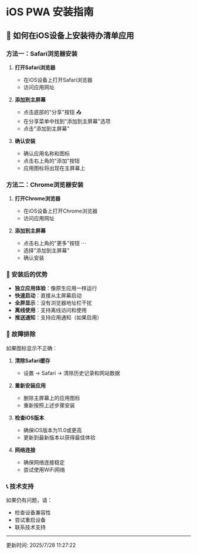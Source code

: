 # iOS PWA 安装指南

## 📱 如何在iOS设备上安装待办清单应用

### 方法一：Safari浏览器安装

1. **打开Safari浏览器**
   - 在iOS设备上打开Safari浏览器
   - 访问应用网址

2. **添加到主屏幕**
   - 点击底部的"分享"按钮 📤
   - 在分享菜单中找到"添加到主屏幕"选项
   - 点击"添加到主屏幕"

3. **确认安装**
   - 确认应用名称和图标
   - 点击右上角的"添加"按钮
   - 应用图标将出现在主屏幕上

### 方法二：Chrome浏览器安装

1. **打开Chrome浏览器**
   - 在iOS设备上打开Chrome浏览器
   - 访问应用网址

2. **添加到主屏幕**
   - 点击右上角的"更多"按钮 ⋯
   - 选择"添加到主屏幕"
   - 确认安装

### 🎯 安装后的优势

- **独立应用体验**：像原生应用一样运行
- **快速启动**：直接从主屏幕启动
- **全屏显示**：没有浏览器地址栏干扰
- **离线使用**：支持离线访问和使用
- **推送通知**：支持应用通知（如果启用）

### 🔧 故障排除

如果图标显示不正确：

1. **清除Safari缓存**
   - 设置 → Safari → 清除历史记录和网站数据

2. **重新安装应用**
   - 删除主屏幕上的应用图标
   - 重新按照上述步骤安装

3. **检查iOS版本**
   - 确保iOS版本为11.0或更高
   - 更新到最新版本以获得最佳体验

4. **网络连接**
   - 确保网络连接稳定
   - 尝试使用WiFi网络

### 📞 技术支持

如果仍有问题，请：

- 检查设备兼容性
- 尝试重启设备
- 联系技术支持

---

更新时间: 2025/7/28 11:27:22
